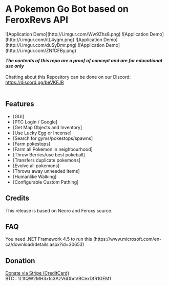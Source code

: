 <!-- title -->
<h1>A Pokemon Go Bot based on FeroxRevs API</h1>
![Application Demo](http://i.imgur.com/Ww9Zhs8.png)
![Application Demo](http://i.imgur.com/itL4ygm.png)
![Application Demo](http://i.imgur.com/duSyDmr.png)
![Application Demo](http://i.imgur.com/ZNfCFBy.png)

<!-- disclaimer -->
<strong><em>The contents of this repo are a proof of concept and are for educational use only</em></strong>
<br/><br/>
Chatting about this Repository can be done on our Discord: https://discord.gg/beVKFJR<br/>
<br/>

<h2><a name="features">Features</a></h2>

 - [GUI]
 - [PTC Login / Google]
 - [Get Map Objects and Inventory]
 - [Use Lucky Egg or Incense]
 - [Search for gyms/pokestops/spawns]
 - [Farm pokestops]
 - [Farm all Pokemon in neighbourhood]
 - [Throw Berries/use best pokeball]
 - [Transfers duplicate pokemons]
 - [Evolve all pokemons]
 - [Throws away unneeded items]
 - [Humanlike Walking]
 - [Configurable Custom Pathing]

<h2><a name="credits">Credits</a></h2>
This release is based on Necro and Feroxs source.

<h2><a name="faq">FAQ</a></h2>
You need .NET Framework 4.5 to run this (https://www.microsoft.com/en-ca/download/details.aspx?id=30653)

<h2><a name="donation">Donation</a></h2>
<a href="https://www.phaopay.com/donate/">Donate via Stripe (CreditCard)</a>
<br>
BTC : 1L1tQW2MH3xfc3AzV6DbnVBCexDfR1GEM1
